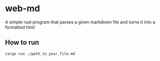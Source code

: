 # web-md

A simple rust program that parses a given markdown file and turns it into a formatted html

## How to run

```bash
cargo run ./path_to_your_file.md

```
